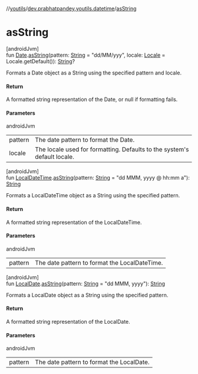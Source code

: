 //[youtils](../../index.md)/[dev.prabhatpandey.youtils.datetime](index.md)/[asString](as-string.md)

# asString

[androidJvm]\
fun [Date](https://developer.android.com/reference/kotlin/java/util/Date.html).[asString](as-string.md)(pattern: [String](https://kotlinlang.org/api/latest/jvm/stdlib/kotlin/-string/index.html) = &quot;dd/MM/yyy&quot;, locale: [Locale](https://developer.android.com/reference/kotlin/java/util/Locale.html) = Locale.getDefault()): [String](https://kotlinlang.org/api/latest/jvm/stdlib/kotlin/-string/index.html)?

Formats a Date object as a String using the specified pattern and locale.

#### Return

A formatted string representation of the Date, or null if formatting fails.

#### Parameters

androidJvm

| | |
|---|---|
| pattern | The date pattern to format the Date. |
| locale | The locale used for formatting. Defaults to the system's default locale. |

[androidJvm]\
fun [LocalDateTime](https://developer.android.com/reference/kotlin/java/time/LocalDateTime.html).[asString](as-string.md)(pattern: [String](https://kotlinlang.org/api/latest/jvm/stdlib/kotlin/-string/index.html) = &quot;dd MMM, yyyy @ hh:mm a&quot;): [String](https://kotlinlang.org/api/latest/jvm/stdlib/kotlin/-string/index.html)

Formats a LocalDateTime object as a String using the specified pattern.

#### Return

A formatted string representation of the LocalDateTime.

#### Parameters

androidJvm

| | |
|---|---|
| pattern | The date pattern to format the LocalDateTime. |

[androidJvm]\
fun [LocalDate](https://developer.android.com/reference/kotlin/java/time/LocalDate.html).[asString](as-string.md)(pattern: [String](https://kotlinlang.org/api/latest/jvm/stdlib/kotlin/-string/index.html) = &quot;dd MMM, yyyy&quot;): [String](https://kotlinlang.org/api/latest/jvm/stdlib/kotlin/-string/index.html)

Formats a LocalDate object as a String using the specified pattern.

#### Return

A formatted string representation of the LocalDate.

#### Parameters

androidJvm

| | |
|---|---|
| pattern | The date pattern to format the LocalDate. |
